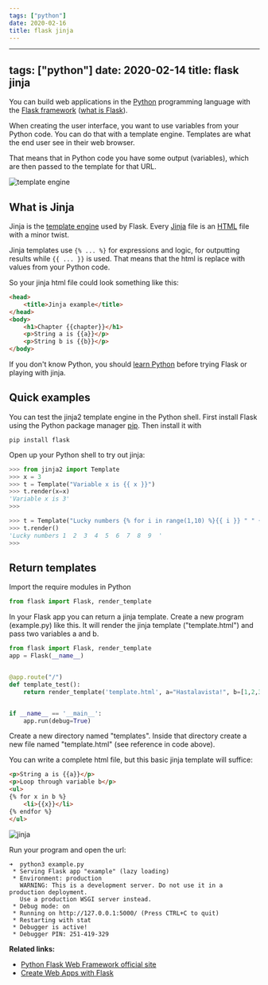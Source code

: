 ```yaml
---
tags: ["python"]
date: 2020-02-16
title: flask jinja
---
```

---
tags: ["python"]
date: 2020-02-14
title: flask jinja
---
You can build web applications in the <a href="https://python.org">Python</a> programming language with the <a href="https://palletsprojects.com/p/flask/">Flask framework</a> (<a href="https://pythonbasics.org/what-is-flask-python/">what is Flask</a>).

When creating the user interface, you want to use variables from your Python code. You can do that with a template engine. Templates are what the end user see in their web browser. 

That means that in Python code you have some output (variables), which are then passed to the template for that URL.

![template engine](https://dev-to-uploads.s3.amazonaws.com/i/pqii4yghm0hkd266tffu.png)

## What is Jinja

Jinja is the <a href="https://en.wikipedia.org/wiki/Comparison_of_web_template_engines">template engine</a> used by Flask. Every <a href="https://pythonbasics.org/flask-tutorial-templates/">Jinja</a> file is an <a href="https://en.wikipedia.org/wiki/HTML">HTML</a> file with a minor twist. 

Jinja templates use `{% ... %}` for expressions and logic, for outputting results while `{{ ... }}` is used. That means that the html is replace with values from your Python code.

So your jinja html file could look something like this:

```html
<head>
    <title>Jinja example</title>
</head>
<body>
    <h1>Chapter {{chapter}}</h1>
    <p>String a is {{a}}</p>
    <p>String b is {{b}}</p>
</body>
```

If you don't know Python, you should <a href="https://pythonbasics.org">learn Python</a> before trying Flask or playing with jinja.

## Quick examples

You can test the jinja2 template engine in the Python shell. First install Flask using the Python package manager <a href="https://pythonbasics.org/how-to-use-pip-and-pypi/">pip</a>. Then install it with

    pip install flask

Open up your Python shell to try out jinja:

```python
>>> from jinja2 import Template
>>> x = 3
>>> t = Template("Variable x is {{ x }}")
>>> t.render(x=x)
'Variable x is 3'
>>>
```

```python
>>> t = Template("Lucky numbers {% for i in range(1,10) %}{{ i }} " " {% endfor %}")
>>> t.render()
'Lucky numbers 1  2  3  4  5  6  7  8  9  '
>>> 
```

## Return templates

Import the require modules in Python

```python
from flask import Flask, render_template
```

In your Flask app you can return a jinja template. Create a new program (example.py) like this. It will render the jinja template ("template.html") and pass two variables a and b.

```python
from flask import Flask, render_template
app = Flask(__name__)


@app.route("/")
def template_test():
    return render_template('template.html', a="Hastalavista!", b=[1,2,3])


if __name__ == '__main__':
    app.run(debug=True)

```

Create a new directory named "templates". Inside that directory create a new file named "template.html" (see reference in code above).

You can write a complete html file, but this basic jinja template will suffice:

```html
<p>String a is {{a}}</p>
<p>Loop through variable b</p>
<ul>
{% for x in b %}
    <li>{{x}}</li> 
{% endfor %}
</ul>
```

![jinja](https://dev-to-uploads.s3.amazonaws.com/i/0im4efe091hugc6ql3in.png)
 
Run your program and open the url:

```
➜  python3 example.py
 * Serving Flask app "example" (lazy loading)
 * Environment: production
   WARNING: This is a development server. Do not use it in a production deployment.
   Use a production WSGI server instead.
 * Debug mode: on
 * Running on http://127.0.0.1:5000/ (Press CTRL+C to quit)
 * Restarting with stat
 * Debugger is active!
 * Debugger PIN: 251-419-329
```

**Related links:**
* <a href="https://palletsprojects.com/p/flask/">Python Flask Web Framework official site</a>
* <a href="https://gumroad.com/l/IMzBy">Create Web Apps with Flask</a>

